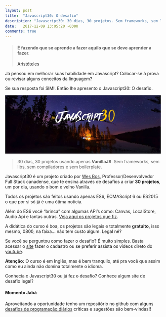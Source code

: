 ```yaml
---
layout: post
title:  "Javascript30: O desafio"
description: "Javascript30: 30 dias, 30 projetos. Sem frameworks, sem libs, sem compiladores e sem boilerplate"
date:   2017-12-09 13:05:20 -0300
comments: true
---
```


> #### É fazendo que se aprende a fazer aquilo que se deve aprender a fazer.
> [Aristóteles](https://pt.wikipedia.org/wiki/Arist%C3%B3teles)

Já pensou em melhorar suas habilidade em Javascript? Colocar-se à prova ou revisar alguns conceitos da linguagem? 

Se sua resposta foi SIM!. Então lhe apresento o Javascript30: O desafio.

![Logo Javascript30](/assets/img/posts/javascript30-the-challenge.jpg)

> 30 dias, 30 projetos usando apenas __VanillaJS__. Sem frameworks, sem libs, sem compiladores e sem boilerplate.

Javascript30 é um projeto criado por [Wes Bos](http://wesbos.com), Professor/Desenvolvedor Full Stack canadense, que te ensina através de desafios a criar __30 projetos__, um por dia, usando o bom e velho Vanilla.

Todos os projetos são feitos usando apenas ES6, ECMAScript 6 ou ES2015 o que por si só já é uma ótima notícia. 

Além do ES6 você “brinca” com algumas API’s como: Canvas, LocalStore, Audio Api e tantas outras. [Veja aqui os projetos que fiz](https://codepen.io/collection/AZLQEe/).

A didática do curso é boa, os projetos são legais e totalmente __gratuito__, isso mesmo, 0800, na faixa… não tem custo algum. Legal né? 

Se você se perguntou como fazer o desafio? É muito simples. Basta acessar o [site](https://javascript30.com) fazer o cadastro ou se preferir assista os vídeos direto do [youtube](https://www.youtube.com/watch?v=VuN8qwZoego&list=PLu8EoSxDXHP6CGK4YVJhL_VWetA865GOH).

__Atenção:__ O curso é em Inglês, mas é bem tranquilo, até pra você que assim como eu ainda não domina totalmente o idioma.

Conhecia o Javascript30 ou já fez o desafio? Conhece algum site de desafio legal?

#### Momento Jabá

Aproveitando a oportunidade tenho um repositório no github com alguns [desafios de programação diários](https://github.com/AlexsandroSA/daily-programming-challeng) críticas e sugestões são bem-vindas!!
